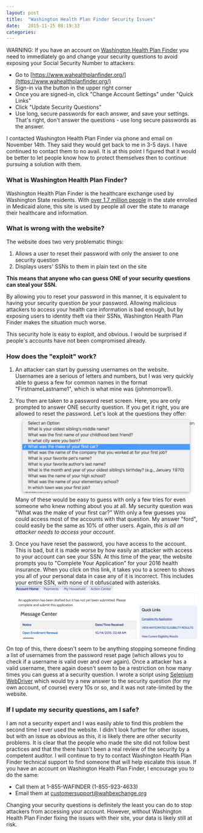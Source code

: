```yaml
---
layout: post
title:  "Washington Health Plan Finder Security Issues"
date:   2015-11-15 08:19:33
categories:
---
```


WARNING: If you  have an account on [Washington Health Plan Finder](https://www.wahealthplanfinder.org/) you need to immediately go and change your security questions to avoid exposing your Social Security Number to attackers:

* Go to [https://www.wahealthplanfinder.org/](https://www.wahealthplanfinder.org/)
* Sign-in via the button in the upper right corner
* Once you are signed-in, click "Change Account Settings" under "Quick Links"
* Click "Update Security Questions"
* Use long, secure passwords for each answer, and save your settings. That's right, don't answer the questions - use long secure passwords as the answer.

I contacted Washington Health Plan Finder via phone and email on November 14th. They said they would get back to me in 3-5 days. I have continued to contact them to no avail. It is at this point I figured that it would be better to let people know how to protect themselves then to continue pursuing a solution with them.

### What is Washington Health Plan Finder?

 Washington Health Plan Finder is the healthcare exchange used by Washington State residents.  With [over 1.7 million people](http://www.medicaid.gov/medicaid-chip-program-information/by-state/washington.html) in the state enrolled in Medicaid alone, this site is used by people all over the state to manage their healthcare and information.

### What is wrong with the website?

The website does two very problematic things:

1. Allows a user to reset their password with only the answer to one security question
2. Displays users' SSNs to them in plain text on the site

**This means that anyone who can guess ONE of your security questions can steal your SSN.**

By allowing you to reset your password in this manner, it is equivalent to having your security question *be* your password. Allowing malicious attackers to access your health care information is bad enough, but by exposing users to identity theft via their SSNs, Washington Health Plan Finder makes the situation much worse.

This security hole is easy to exploit, and obvious. I would be surprised if people's accounts have not been compromised already.

### How does the "exploit" work?

1. An attacker can start by guessing usernames on the website.  Usernames are a serious of letters and numbers, but I was very quickly able to guess a few for common names in the format "FirstnameLastname1", which is what mine was (johnmorrow1).

2. You then are taken to a password reset screen.  Here, you are only prompted to answer ONE security question. If you get it right, you are allowed to reset the password. Let's look at the questions they offer: ![Security Questions](/images/securityques.png) Many of these would be easy to guess with only a few tries for even someone who knew nothing about you at all. My security question was "What was the make of your first car?" With only a few guesses you could access most of the accounts with that question. My answer "ford", could easily be the same as 10% of other users. Again, *this is all an attacker needs to access your account*.

3. Once you have reset the password, you have access to the account. This is bad, but it is made worse by how easily an attacker with access to your account can see your SSN. At this time of the year, the website prompts you to "Complete Your Application" for your 2016 health insurance. When you click on this link, it takes you to a screen to shows you all of your personal data in case any of it is incorrect. This includes your entire SSN, with none of it obfuscated with asterisks. ![SSN is one click away](/images/completeapp.png)

On top of this, there doesn't seem to be anything stopping someone finding a list of usernames from the password reset page (which allows you to check if a username is valid over and over again). Once a attacker has a valid username, there again doesn't seem to be a restriction on how many times you can guess at a security question. I wrote a script using [Selenium WebDriver](http://www.seleniumhq.org/projects/webdriver/) which would try a new answer to the security question (for my own account, of course) every 10s or so, and it was not rate-limited by the website.

### If I update my security questions, am I safe?

I am not a security expert and I was easily able to find this problem the second time I ever used the website. I didn't look further for other issues, but with an issue as obvious as this, it is likely there are other security problems. It is clear that the people who made the site did not follow best practices and that the there hasn't been a real review of the security by a competent auditor. I will continue to try to contact Washington Health Plan Finder technical support  to find someone that will help escalate this issue. If you have an account on Washington Health Plan Finder, I encourage you to do the same:

*  Call them at 1-855-WAFINDER (1-855-923-4633)
*  Email them at customersupport@wahbexchange.org

Changing your security questions is definitely the least you can do to stop attackers from accessing your account. However, without Washington Health Plan Finder fixing the issues with their site, your data is likely still at risk.
